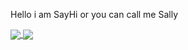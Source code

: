 <p>Hello i am SayHi or you can call me Sally</p>
<a href="#">
  <img align="center" src="https://github-readme-stats.vercel.app/api?username=SayHiEveryday&count_private=true&show_icons=true&theme=tokyonight&include_all_commits=true" />
</a>
<a href="#">
  <img align="center" src="https://github-readme-stats.vercel.app/api/top-langs/?username=SayHiEveryday&theme=tokyonight&layout=compact" />
</a>
